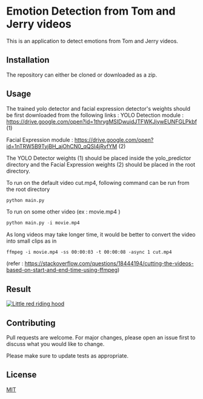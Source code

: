 # Emotion Detection from Tom and Jerry videos

This is an application to detect emotions from Tom and Jerry videos.

## Installation

The repository can either be cloned or downloaded as a zip.

## Usage

The trained yolo detector and facial expression detector's weights should be first downloaded from the following links : 
YOLO Detection module : https://drive.google.com/open?id=1thrygMSIDwuidJTFWKJjywEUNFGLPkbf (1)

Facial Expression module : https://drive.google.com/open?id=1nTRW5B9TyjBH_ajOhCN0_qQSI4jRyfYM (2)

The YOLO Detector weights (1) should be placed inside the yolo_predictor directory and the
Facial Expression weights (2) should be placed in the root directory.

To run on the default video cut.mp4, following command can be run from the root directory
```python
python main.py
```
To run on some other video (ex : movie.mp4 )
```python
python main.py -i movie.mp4
```
As long videos may take longer time, it would be better to convert the video into small clips as in 
```
ffmpeg -i movie.mp4 -ss 00:00:03 -t 00:00:08 -async 1 cut.mp4
```
(refer : https://stackoverflow.com/questions/18444194/cutting-the-videos-based-on-start-and-end-time-using-ffmpeg)

## Result

[![Little red riding hood](http://i.imgur.com/7YTMFQp.png)](https://www.youtube.com/watch?v=nEA9qj824pw "Emotion Detection - Click to Watch!")

## Contributing
Pull requests are welcome. For major changes, please open an issue first to discuss what you would like to change.

Please make sure to update tests as appropriate.

## License
[MIT](https://choosealicense.com/licenses/mit/)
